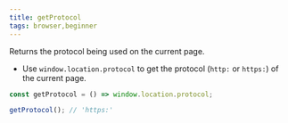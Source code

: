 ```yaml
---
title: getProtocol
tags: browser,beginner
---
```


Returns the protocol being used on the current page.

- Use `window.location.protocol` to get the protocol (`http:` or `https:`) of the current page.

```js
const getProtocol = () => window.location.protocol;
```

```js
getProtocol(); // 'https:'
```
